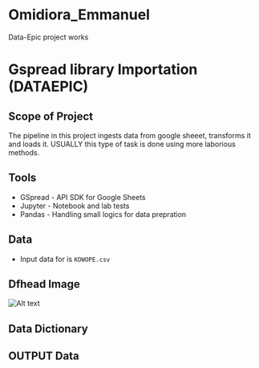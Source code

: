 # Omidiora_Emmanuel

Data-Epic project works

# Gspread library Importation (DATAEPIC)

## Scope of Project

The pipeline in this project ingests data from google sheeet, transforms it and loads it.
USUALLY this type of task is done using more laborious methods.

## Tools

- GSpread - API SDK for Google Sheets
- Jupyter - Notebook and lab tests
- Pandas - Handling small logics for data prepration

## Data

- Input data for is `KOWOPE.csv`

## Dfhead Image

![Alt text](../DATAEPIC/TASKS/task1/Omidiora_Emmanuel/dfhead.png)

## Data Dictionary

## OUTPUT Data
